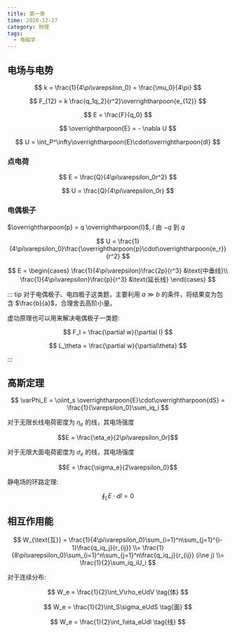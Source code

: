 ```yaml
---
title: 第一章
time: 2020-12-27
category: 物理
tags:
  - 电磁学
---
```


## 电场与电势

$$
k = \frac{1}{4\pi\varepsilon_0} = \frac{\mu_0}{4\pi}
$$

$$
F_{12} = k \frac{q_1q_2}{r^2}\overrightharpoon{e_{12}}
$$

$$
E = \frac{F}{q_0}
$$

$$
\overrightharpoon{E} = - \nabla U
$$

$$
U = \int_P^\infty\overrightharpoon{E}\cdot\overrightharpoon{dl}
$$

### 点电荷

$$
E = \frac{Q}{4\pi\varepsilon_0r^2}
$$

$$
U = \frac{Q}{4\pi\varepsilon_0r}
$$

### 电偶极子

$\overrightharpoon{p} = q \overrightharpoon{l}$, $l$ 由 $-q$ 到 $q$

$$
U = \frac{1}{4\pi\varepsilon_0}\frac{\overrightharpoon{p}\cdot\overrightharpoon{e_r}}{r^2}
$$

$$
E = \begin{cases}
  \frac{1}{4\pi\varepsilon}\frac{2p}{r^3} &\text{中垂线}\\
  \frac{1}{4\pi\varepsilon}\frac{p}{r^3} &\text{延长线}
\end{cases}
$$

::: tip
对于电偶极子、电四极子这类题，主要利用 $a \gg b$ 的条件，将结果变为包含 $\frac{b}{a}$，合理舍去高阶小量。

虚功原理也可以用来解决电偶极子一类题:

$$
F_l = \frac{\partial w}{\partial l}
$$

$$
L_\theta = \frac{\partial w}{\partial\theta}
$$

:::

## 高斯定理

$$
\varPhi_E = \oiint_s \overrightharpoon{E}\cdot\overrightharpoon{dS} = \frac{1}{\varepsilon_0}\sum_iq_i
$$

对于无限长线电荷密度为 $\eta_e$ 的线，其电场强度

$$E = \frac{\eta_e}{2\pi\varepsilon_0r}$$

对于无限大面电荷密度为 $\sigma_e$ 的线，其电场强度

$$E = \frac{\sigma_e}{2\varepsilon_0}$$

静电场的环路定理:

$$
\oint_LE\cdot dl = 0
$$

## 相互作用能

$$
W_{\text{互}} = \frac{1}{4\pi\varepsilon_0}\sum_{i=1}^n\sum_{j=1}^{i-1}\frac{q_iq_j}{r_{ij}} \\= \frac{1}{8\pi\varepsilon_0}\sum_{i=1}^n\sum_{j=1}^n\frac{q_iq_j}{r_{ij}} (i\ne j) \\= \frac{1}{2}\sum_iq_iU_i
$$

对于连续分布:

$$
W_e = \frac{1}{2}\int_V\rho_eUdV \tag{体}
$$

$$
W_e = \frac{1}{2}\int_S\sigma_eUdS \tag{面}
$$

$$
W_e = \frac{1}{2}\int_l\eta_eUdl \tag{线}
$$
